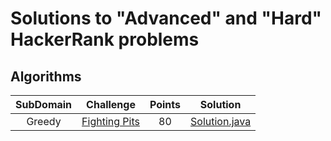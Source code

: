 # Solutions to "Advanced" and "Hard" HackerRank problems

## Algorithms

| SubDomain |                                                          Challenge                                                         | Points |                                                                                          Solution                                                                                         |
|:---------:|:--------------------------------------------------------------------------------------------------------------------------:|:------:|:-----------------------------------------------------------------------------------------------------------------------------------------------------------------------------------------:|
|  Greedy   | [Fighting Pits](https://www.hackerrank.com/challenges/fighting-pits)                                                       |   80   | [Solution.java]()                |
